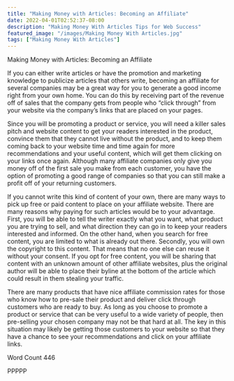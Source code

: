 ```yaml
---
title: "Making Money with Articles: Becoming an Affiliate"
date: 2022-04-01T02:52:37-08:00
description: "Making Money With Articles Tips for Web Success"
featured_image: "/images/Making Money With Articles.jpg"
tags: ["Making Money With Articles"]
---
```


Making Money with Articles: Becoming an Affiliate 

If you can either write articles or have the promotion and marketing knowledge to publicize articles that others write, becoming an affiliate for several companies may be a great way for you to generate a good income right from your own home. You can do this by receiving part of the revenue off of sales that the company gets from people who “click through” from your website via the company’s links that are placed on your pages.

Since you will be promoting a product or service, you will need a killer sales pitch and website content to get your readers interested in the product, convince them that they cannot live without the product, and to keep them coming back to your website time and time again for more recommendations and your useful content, which will get them clicking on your links once again. Although many affiliate companies only give you money off of the first sale you make from each customer, you have the option of promoting a good range of companies so that you can still make a profit off of your returning customers. 

If you cannot write this kind of content of your own, there are many ways to pick up free or paid content to place on your affiliate website. There are many reasons why paying for such articles would be to your advantage. First, you will be able to tell the writer exactly what you want, what product you are trying to sell, and what direction they can go in to keep your readers interested and informed. On the other hand, when you search for free content, you are limited to what is already out there. Secondly, you will own the copyright to this content. That means that no one else can reuse it without your consent. If you opt for free content, you will be sharing that content with an unknown amount of other affiliate websites, plus the original author will be able to place their byline at the bottom of the article which could result in them stealing your traffic.

There are many products that have nice affiliate commission rates for those who know how to pre-sale their product and deliver click through customers who are ready to buy. As long as you choose to promote a product or service that can be very useful to a wide variety of people, then pre-selling your chosen company may not be that hard at all. The key in this situation may likely be getting those customers to your website so that they have a chance to see your recommendations and click on your affiliate links.

Word Count 446

PPPPP
